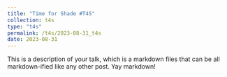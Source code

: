 ```yaml
---
title: "Time for Shade #T4S"
collection: t4s
type: "t4s"
permalink: /t4s/2023-08-31_t4s
date: 2023-08-31
---
```


This is a description of your talk, which is a markdown files that can be all markdown-ified like any other post. Yay markdown!
